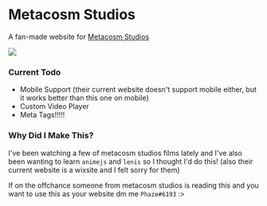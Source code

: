 # Metacosm Studios

A fan-made website for [Metacosm Studios](https://www.youtube.com/@MetacosmStudios)

![](https://i.phazed.xyz/?i9GAm-1vY7d*U)

### Current Todo

- Mobile Support (their current website doesn't support mobile either, but it works better than this one on mobile)
- Custom Video Player
- Meta Tags!!!!!

### Why Did I Make This?

I've been watching a few of metacosm studios films lately and I've also been wanting to learn `animejs` and `lenis` so I thought I'd do this! (also their current website is a wixsite and I felt sorry for them)

If on the offchance someone from metacosm studios is reading this and you want to use this as your website dm me `Phaze#6193` :>
